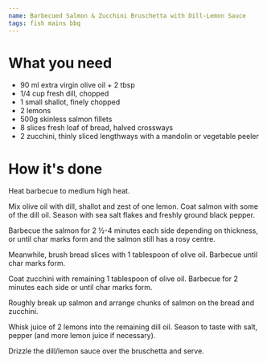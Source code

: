 ```yaml
---
name: Barbecued Salmon & Zucchini Bruschetta with Dill-Lemon Sauce
tags: fish mains bbq
---
```


# What you need
* 90 ml extra virgin olive oil + 2 tbsp
* 1/4 cup fresh dill, chopped
* 1 small shallot, finely chopped
* 2 lemons
* 500g skinless salmon fillets
* 8 slices fresh loaf of bread, halved crossways
* 2 zucchini, thinly sliced lengthways with a mandolin or vegetable peeler

# How it's done

Heat barbecue to medium high heat.

Mix olive oil with dill, shallot and zest of one lemon. Coat salmon with some of the dill oil. Season with sea salt flakes and freshly ground black pepper.

Barbecue the salmon for 2 ½-4 minutes each side depending on thickness, or until char marks form and the salmon still has a rosy centre.

Meanwhile, brush bread slices with 1 tablespoon of olive oil. Barbecue until char marks form.

Coat zucchini with remaining 1 tablespoon of olive oil. Barbecue for 2 minutes each side or until char marks form.

Roughly break up salmon and arrange chunks of salmon on the bread and zucchini.

Whisk juice of 2 lemons into the remaining dill oil. Season to taste with salt, pepper (and more lemon juice if necessary).

Drizzle the dill/lemon sauce over the bruschetta and serve.
